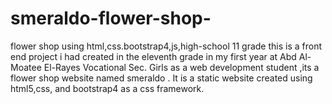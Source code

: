 # smeraldo-flower-shop-
flower shop using html,css.bootstrap4,js,high-school 11 grade
this is a front end project i had created in the eleventh grade in my first year at Abd Al-Moatee El-Rayes Vocational Sec. Girls as a web development student ,its a flower shop website named smeraldo .
It is a static website created using html5,css, and bootstrap4 as a css framework.
